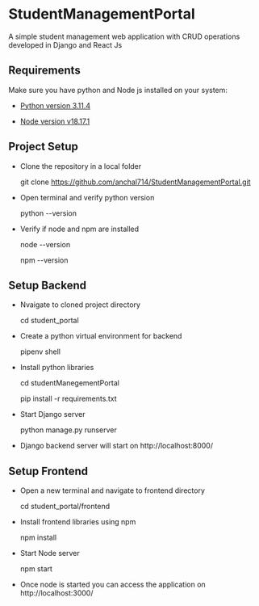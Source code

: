 # StudentManagementPortal

A simple student management web application with CRUD operations developed in Django and React Js

## Requirements

Make sure you have python and Node js installed on your system:

 - [Python version 3.11.4](https://www.python.org/downloads/release/python-3114/)

- [Node version v18.17.1](https://nodejs.org/en/blog/release/v18.17.1)

## Project Setup

- Clone the repository in a local folder
  
  git clone https://github.com/anchal714/StudentManagementPortal.git

 - Open terminal and verify python version

   python --version

 - Verify if node and npm are installed

   node --version

   npm --version

## Setup Backend

- Nvaigate to cloned project directory

  cd student_portal

- Create a python virtual environment for backend

  pipenv shell

- Install python libraries

  cd studentManegementPortal

  pip install -r requirements.txt

 - Start Django server

   python manage.py runserver

- Django backend server will start on http://localhost:8000/

## Setup Frontend

- Open a new terminal and navigate to frontend directory

  cd student_portal/frontend

- Install frontend libraries using npm

     npm install
- Start Node server

  npm start

- Once node is started you can access the application on http://localhost:3000/  
